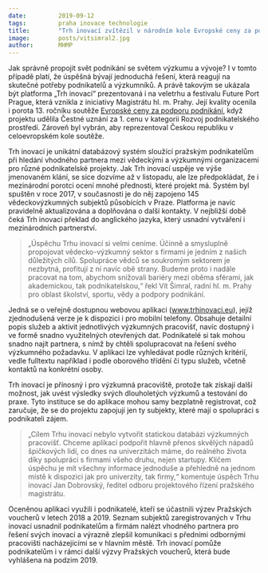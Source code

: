 ```yaml
---
date:         2019-09-12
tags:         praha inovace technologie
title:        "Trh inovací zvítězil v národním kole Evropské ceny za podporu podnikání 2019"
image: 	      posts/vitsimral2.jpg
author:       MHMP
---
```


Jak správně propojit svět podnikání se světem výzkumu a vývoje? I v tomto případě platí, že úspěšná bývají jednoduchá řešení, která reagují na skutečné potřeby podnikatelů a výzkumníků. A právě takovým se ukázala být platforma „Trh inovací“ prezentovaná i na veletrhu a festivalu Future Port Prague, která vznikla z iniciativy Magistrátu hl. m. Prahy. Její kvality ocenila i porota 13. ročníku soutěže [Evropské ceny za podporu podnikání](https://www.mpo.cz/cz/podnikani/male-a-stredni-podnikani/eu-pro-msp/evropske-ceny-za-podporu-podnikani-2019---245881/), když projektu udělila Čestné uznání za 1. cenu v kategorii Rozvoj podnikatelského prostředí. Zároveň byl vybrán, aby reprezentoval Českou republiku v celoevropském kole soutěže.

Trh inovací je unikátní databázový systém sloužící pražským podnikatelům při hledání vhodného partnera mezi vědeckými a výzkumnými organizacemi pro různé podnikatelské projekty. Jak Trh inovací uspěje ve výše jmenovaném klání, se sice dozvíme až v listopadu, ale lze předpokládat, že i mezinárodní porotci ocení mnohé přednosti, které projekt má. Systém byl spuštěn v roce 2017, v současnosti je do něj zapojeno 145 vědeckovýzkumných subjektů působících v Praze. Platforma je navíc pravidelně aktualizována a doplňována o další kontakty. V nejbližší době čeká Trh inovací překlad do anglického jazyka, který usnadní vytváření i mezinárodních partnerství.

> „Úspěchu Trhu inovací si velmi ceníme. Účinně a smysluplně propojovat vědecko-výzkumný sektor s firmami je jedním z našich důležitých cílů. Spolupráce vědců se soukromým sektorem je nezbytná, profitují z ní navíc obě strany. Budeme proto i nadále pracovat na tom, abychom snižovali bariéry mezi oběma sférami, jak akademickou, tak podnikatelskou,“ řekl Vít Šimral, radní hl. m. Prahy pro oblast školství, sportu, vědy a podpory podnikání.

Jedná se o veřejně dostupnou webovou aplikaci (www.trhinovaci.eu), jejíž zjednodušená verze je k dispozici i pro mobilní telefony. Obsahuje detailní popis služeb a aktivit jednotlivých výzkumných pracovišť, navíc dostupný i ve formě snadno využitelných otevřených dat. Podnikatelé si tak mohou snadno najít partnera, s nímž by chtěli spolupracovat na řešení svého výzkumného požadavku. V aplikaci lze vyhledávat podle různých kritérií, vedle fulltextu například i podle oborového třídění či typu služeb, včetně kontaktů na konkrétní osoby.

Trh inovací je přínosný i pro výzkumná pracoviště, protože tak získají další možnost, jak uvést výsledky svých dlouholetých výzkumů a testování do praxe. Tyto instituce se do aplikace mohou samy bezplatně registrovat, což zaručuje, že se do projektu zapojují jen ty subjekty, které mají o spolupráci s podnikateli zájem.

> „Cílem Trhu inovací nebylo vytvořit statickou databázi výzkumných pracovišť. Chceme aplikací podpořit hlavně přenos skvělých nápadů špičkových lidí, co dnes na univerzitách máme, do reálného života díky spolupráci s firmami všeho druhu, nejen startupy. Klíčem úspěchu je mít všechny informace jednoduše a přehledně na jednom místě k dispozici jak pro univerzity, tak firmy,“ komentuje úspěch Trhu inovací Jan Dobrovský, ředitel odboru projektového řízení pražského magistrátu.

Oceněnou aplikaci využili i podnikatelé, kteří se účastnili výzev Pražských voucherů v letech 2018 a 2019. Seznam subjektů zaregistrovaných v Trhu inovací usnadnil podnikatelům a firmám nalézt vhodného partnera pro řešení svých inovací a výrazně zlepšil komunikaci s předními odbornými pracovišti nacházejícími se v hlavním městě. Trh inovací pomůže podnikatelům i v rámci další výzvy Pražských voucherů, která bude vyhlášena na podzim 2019.
